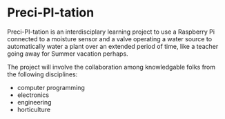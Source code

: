 # Preci-PI-tation

Preci-PI-tation is an interdisciplary learning project to use a Raspberry Pi
connected to a moisture sensor and a valve operating a water source to
automatically water a plant over an extended period of time, like a teacher
going away for Summer vacation perhaps.

The project will involve the collaboration among knowledgable folks from the
following disciplines:

* computer programming
* electronics
* engineering
* horticulture
